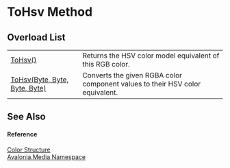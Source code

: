 # ToHsv Method


## Overload List
<table>
<tr>
<td><a href="M_Avalonia_Media_Color_ToHsv">ToHsv()</a></td>
<td>Returns the HSV color model equivalent of this RGB color.</td>
</tr>
<tr>
<td><a href="M_Avalonia_Media_Color_ToHsv_1">ToHsv(Byte, Byte, Byte, Byte)</a></td>
<td>Converts the given RGBA color component values to their HSV color equivalent.</td>
</tr>
</table>

## See Also


#### Reference
<a href="T_Avalonia_Media_Color">Color Structure</a>  
<a href="N_Avalonia_Media">Avalonia.Media Namespace</a>  

